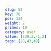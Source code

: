 ```yaml
---
slug: 52
key: 76
pos: 124
weight: 2
primes: 10
category: user
value: [239,2,-1,2]
tags: [28,43,49]
---
```

